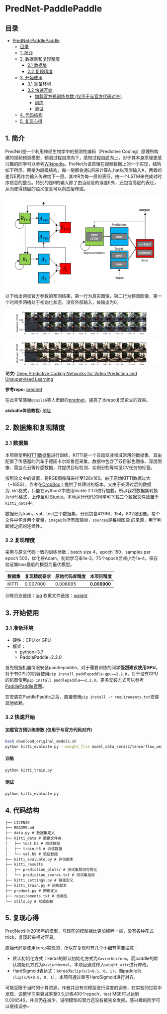 # PredNet-PaddlePaddle

## 目录

* [PredNet-PaddlePaddle](#prednet-paddlepaddle)
  * [目录](#目录)
  * [1. 简介](#1-简介)
  * [2. 数据集和复现精度](#2-数据集和复现精度)
    * [2.1 数据集](#21-数据集)
    * [2.2 复现精度](#22-复现精度)
  * [3. 开始使用](#3-开始使用)
    * [3.1 准备环境](#31-准备环境)
    * [3.2 快速开始](#32-快速开始)
        * [加载官方预训练参数 (仅用于与官方代码对齐)](#加载官方预训练参数-仅用于与官方代码对齐)
        * [训练](#训练)
        * [测试](#测试)
  * [4. 代码结构](#4-代码结构)
  * [5. 复现心得](#5-复现心得)

## 1. 简介

PredNet是一个利用神经生物学中的预测性编码（Predictive Coding）原理所构建的视频预测模型，预测过程自顶向下，感知过程自底向上，对于其本身原理更感兴趣的同学可以参考[Wikipedia](https://en.wikipedia.org/wiki/Predictive_coding)。PreNet为该原理在视频数据上的一个实现，结构如下所示。网络为层级结构，每一层都会通过R来计算A_hat以预测输入A，两者的差异E再作为输入传递给下一层。其中R为每一层的表征，由一个LSTM来完成对时序信息的整合。特别的是R的输入除了由当前层的误差E外，还包含高层的表征，从而使得顶层的语义信息可以向底层传递。

![avatar](pic/PredNet.png)

以下给出两张官方参数的预测结果，第一行为真实图像，第二行为预测图像，第一个时间步网络处于初始化状态，没有外部输入，故输出为0。

![avatar](pic/plot_7.png)

![avatar](pic/plot_19.png)


**论文:** [Deep Predictive Coding Networks for Video Prediction and Unsupervised Learning](https://arxiv.org/abs/1605.08104)

**参考repo:** [prednet](https://github.com/coxlab/prednet)

在此非常感谢`@coxlab`等人贡献的[prednet](https://github.com/coxlab/prednet)，提高了本repo复现论文的效率。

**aistudio体验教程:** [地址](https://aistudio.baidu.com/aistudio/projectdetail/3190170)

## 2. 数据集和复现精度

### 2.1 数据集

本项目使用[KITTI数据集](http://www.cvlibs.net/datasets/kitti/)进行训练。KITTI是一个自动驾驶领域常用的数据集，其由配置了传感器的汽车于德国卡尔斯鲁厄采集，数据中包含了双目彩色图像、深度图像、雷达点云等传感数据，并提供目标检测、实例分割等常见CV任务的标签。

按照论文中的设置，将RGB图像降采样至128x160。由于原始KITTI数据过大（~165G），作者在[DropBox](https://www.dropbox.com/s/rpwlnn6j39jjme4/kitti_data.zip)上提供了处理过的版本。又由于处理过后的数据为`.hkl`格式，只能在python2中使用hickle 2.1.0进行加载，所以我将数据集转换为`hdf5`格式，上传至[AI Studio](https://aistudio.baidu.com/aistudio/datasetdetail/119650)。本地运行代码的同学可下载三个数据文件放置于`kitti_data`中。

数据分为train，val，test三个数据集，分别包含41396，154，832张图像。每个文件中包含两个变量，`images`为所有图像帧，`sources`是每帧图像
的来源，用于判断帧之间的连续性。

### 2.2 复现精度

采用与原文代码一致的训练参数：batch size 4，epoch 150，samples per epoch 500，优化器Adam，初始学习率1e-3，75个epoch后减小为1e-4。保存验证集loss最低的模型为最优模型。

|数据集|复现精度要求|原始代码库精度|本项目精度|
|-----|----------|------------|---------|
|KITTI|0.007000|0.006995|**0.006900**|

训练日志链接：[log](/logs/train.log)
权重文件链接：[weight](https://github.com/IcarusWizard/prednet-paddle/releases/download/v0.1/prednet_kitti_weights.pdparams)

## 3. 开始使用

### 3.1 准备环境
- 硬件：CPU or GPU
- 框架：
  - python=3.7
  - PaddlePaddle=2.2.0

首先根据机器情况安装paddlepaddle，对于需要训练的同学**强烈建议使用GPU**。对于有GPU的机器使用`pip install paddlepaddle-gpu==2.2.0`，对于没有GPU的机器使用`pip install paddlepaddle==2.2.0`。更多安装方式可以参考[PaddlePaddle官网](https://www.paddlepaddle.org.cn/)。

在安装完PaddlePaddle之后，直接使用`pip install -r requirements.txt`安装其他依赖。

### 3.2 快速开始

#### 加载官方预训练参数 (仅用于与官方代码对齐)
```bash
bash download_original_models.sh
python kitti_evaluate.py --weight_file model_data_keras2/tensorflow_weights/prednet_kitti_weights.hdf5
```

#### 训练
`python kitti_train.py`

#### 测试
`python kitti_evaluate.py`

## 4. 代码结构

```
├── LICENSE
├── README.md
├── data.py # 数据集定义
├── kitti_data # 数据文件夹
│   ├── test.h5 # 测试数据
│   ├── train.h5 # 训练数据
│   └── val.h5 # 验证数据
├── kitti_evaluate.py # 评估脚本
├── kitti_results
│   ├── prediction_plots/ # 测试集预测可视化
│   └── prediction_scores.txt # 测试集指标
├── kitti_settings.py # 路径定义
├── kitti_train.py # 训练脚本
├── prednet.py # 网络定义
├── requirements.txt # 依赖包
└── utils.py # 功能函数
```

## 5. 复现心得
PredNet作为2016年的模型，与现在的模型相比更加纯粹一些，没有各种花式trick，复现起来相对容易。

原始代码是使用keras实现的，所以在复现时有几个小细节需要注意：
- 默认初始化方式：keras的默认初始化方式为`XavierUniform`，而paddle的默认初始化方式为`XavierNormal`，本项目通过传入`weight_attr`进行修改。
- HardSigmoid表达式：keras为`clip(x/5+0.5, 0, 1)`，而paddle为`clip(x/6+0.5, 0, 1)`，本项目通过重写HardSigmoid进行对齐。

可能受限于当时的计算资源，作者并没有对模型进行深度的调参，在实验的过程中发现，调整学习率衰减率至0.5,训练400个epoch，test MSE可以达到0.006546，并且仍在减少，说明模型的潜力还没有被完全发掘。感兴趣的同学可以继续调参~